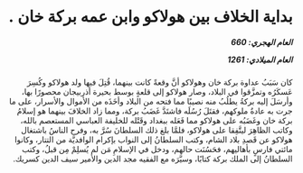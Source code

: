 <h1 dir="rtl">بداية الخلاف بين هولاكو وابن عمه بركة خان .</h1>

<h5 dir="rtl">العام الهجري:  660

العام الميلادي: 1261

</h5>

<p dir="rtl">كان سَبَبُ عداوة بركة خان وهولاكو أنَّ وقعةً كانت بينهما، قُتِلَ فيها ولد هولاكو وكُسِرَ عَسكَرُه وتمزَّقوا في البلاد، وصار هولاكو إلى قلعةٍ بوسط بحيرة أذربيجان محصورًا بها، وأرسَلَ إليه بركةُ يطلُبُ منه نصيبًا مما فتحه من البلاد وأخَذَه من الأموال والأسرار، على ما جرت به عادةُ ملوكهم، فقتَلَ رُسُلَه فاشتَدَّ غَضَبُ بركة، ومما زاد الخلافَ بينهما هو إسلامُ بركة خان وغَضَبُه على هولاكو مما فَعَله ببغداد وقَتْله للخليفة العباسي المستعصم بالله، وكاتب الظاهِرَ ليتَّفِقا على هولاكو، فلمَّا بلغ ذلك السلطانَ سُرَّ به، وفرح الناسُ باشتغال هولاكو عن قَصدِ بلاد الشام، وكتب السلطانُ إلى النواب بإكرام الوافديَّة من التتار، وكانوا مائتي فارسٍ بأهاليهم، فحَسُنَت حالهم، ودخل في الإسلامِ مَن لم يُسلِمْ مِن قبلُ، وكتب السلطانُ إلى الملك بركة كتابًا، وسيَّرَه مع الفقيه مجد الدين والأمير سيف الدين كسريك.</p></br>

